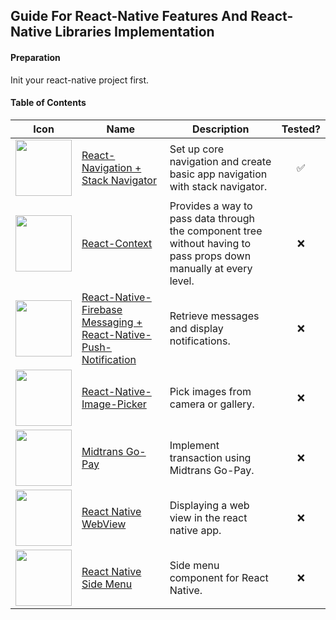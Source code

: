 ## Guide For React-Native Features And React-Native Libraries Implementation

#### Preparation

Init your react-native project first.

#### Table of Contents

| Icon | Name | Description | Tested? |
|---|---|---|---|
| [<img src="https://reactnavigation.org/img/spiro.svg" width="90">](./react-navigation-and-stack-navigator/readme.md) | [React-Navigation + Stack Navigator](./react-navigation-and-stack-navigator/readme.md) | Set up core navigation and create basic app navigation with stack navigator. | <p align="center">✅</p> |
| [<img src="https://cdn.worldvectorlogo.com/logos/react.svg" width="90">](./react-context/readme.md) | [React-Context](./react-context/readme.md) | Provides a way to pass data through the component tree without having to pass props down manually at every level. | <p align="center">❌</p> |
| [<img src="https://www.gstatic.com/devrel-devsite/prod/v7cbba9dce83f2a54b727914bb06dd524b80e611a7d1fe33e121163235013f003/firebase/images/touchicon-180.png" width="90">](./react-native-firebase-messaging-and-react-native-push-notification.md/readme.md) | [React-Native-Firebase Messaging + React-Native-Push-Notification](./react-native-firebase-messaging-and-react-native-push-notification.md/readme.md) | Retrieve messages and display notifications. | <p align="center">❌</p> |
| [<img src="https://emojipedia-us.s3.dualstack.us-west-1.amazonaws.com/thumbs/160/apple/81/frame-with-picture_1f5bc.png" width="90">](./react-native-image-picker/readme.md) | [React-Native-Image-Picker](./react-native-image-picker/readme.md) | Pick images from camera or gallery. | <p align="center">❌</p> |
| [<img src="https://idn-static-assets.s3-ap-southeast-1.amazonaws.com/website/img/merchant_logos/idn_gopay.png" width="90">](./midtrans-gopay/readme.md) | [Midtrans Go-Pay](./midtrans-gopay/readme.md) | Implement transaction using Midtrans Go-Pay. | <p align="center">❌</p> |
| [<img src="https://lh3.googleusercontent.com/sMzCSERY-5_8VZ2z9v0kvzM3ZA21uRHMrVGSYMPP499ecagswyzFYUMbfU02wwDnL1k=s360" width="90">](./react-native-webview/readme.md) | [React Native WebView](./react-native-webview/readme.md) | Displaying a web view in the react native app. | <p align="center">❌</p> |
| [<img src="https://icon-library.com/images/menu-bars-icon/menu-bars-icon-5.jpg" width="90">](./react-native-side-menu/readme.md) | [React Native Side Menu](./react-native-side-menu/readme.md) | Side menu component for React Native. | <p align="center">❌</p> |
